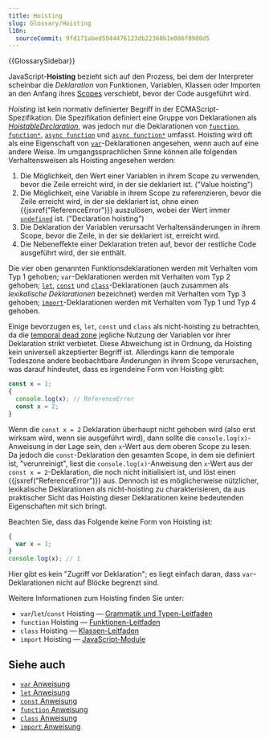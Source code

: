 ```yaml
---
title: Hoisting
slug: Glossary/Hoisting
l10n:
  sourceCommit: 9fd171abed5944476123db22360b1e086f0900d5
---
```


{{GlossarySidebar}}

JavaScript-**Hoisting** bezieht sich auf den Prozess, bei dem der Interpreter scheinbar die _Deklaration_ von Funktionen, Variablen, Klassen oder Importen an den Anfang ihres [Scopes](/de/docs/Glossary/scope) verschiebt, bevor der Code ausgeführt wird.

_Hoisting_ ist kein normativ definierter Begriff in der ECMAScript-Spezifikation. Die Spezifikation definiert eine Gruppe von Deklarationen als [_HoistableDeclaration_](https://tc39.es/ecma262/multipage/ecmascript-language-statements-and-declarations.html#prod-HoistableDeclaration), was jedoch nur die Deklarationen von [`function`](/de/docs/Web/JavaScript/Reference/Statements/function), [`function*`](/de/docs/Web/JavaScript/Reference/Statements/function*), [`async function`](/de/docs/Web/JavaScript/Reference/Statements/async_function) und [`async function*`](/de/docs/Web/JavaScript/Reference/Statements/async_function*) umfasst. Hoisting wird oft als eine Eigenschaft von [`var`](/de/docs/Web/JavaScript/Reference/Statements/var)-Deklarationen angesehen, wenn auch auf eine andere Weise. Im umgangssprachlichen Sinne können alle folgenden Verhaltensweisen als Hoisting angesehen werden:

1. Die Möglichkeit, den Wert einer Variablen in ihrem Scope zu verwenden, bevor die Zeile erreicht wird, in der sie deklariert ist. ("Value hoisting")
2. Die Möglichkeit, eine Variable in ihrem Scope zu referenzieren, bevor die Zeile erreicht wird, in der sie deklariert ist, ohne einen {{jsxref("ReferenceError")}} auszulösen, wobei der Wert immer [`undefined`](/de/docs/Web/JavaScript/Reference/Global_Objects/undefined) ist. ("Declaration hoisting")
3. Die Deklaration der Variablen verursacht Verhaltensänderungen in ihrem Scope, bevor die Zeile, in der sie deklariert ist, erreicht wird.
4. Die Nebeneffekte einer Deklaration treten auf, bevor der restliche Code ausgeführt wird, der sie enthält.

Die vier oben genannten Funktionsdeklarationen werden mit Verhalten vom Typ 1 gehoben; `var`-Deklarationen werden mit Verhalten vom Typ 2 gehoben; [`let`](/de/docs/Web/JavaScript/Reference/Statements/let), [`const`](/de/docs/Web/JavaScript/Reference/Statements/const) und [`class`](/de/docs/Web/JavaScript/Reference/Statements/class)-Deklarationen (auch zusammen als _lexikalische Deklarationen_ bezeichnet) werden mit Verhalten vom Typ 3 gehoben; [`import`](/de/docs/Web/JavaScript/Reference/Statements/import)-Deklarationen werden mit Verhalten vom Typ 1 und Typ 4 gehoben.

Einige bevorzugen es, `let`, `const` und `class` als nicht-hoisting zu betrachten, da die [temporal dead zone](/de/docs/Web/JavaScript/Reference/Statements/let#temporal_dead_zone_tdz) jegliche Nutzung der Variablen vor ihrer Deklaration strikt verbietet. Diese Abweichung ist in Ordnung, da Hoisting kein universell akzeptierter Begriff ist. Allerdings kann die temporale Todeszone andere beobachtbare Änderungen in ihrem Scope verursachen, was darauf hindeutet, dass es irgendeine Form von Hoisting gibt:

```js
const x = 1;
{
  console.log(x); // ReferenceError
  const x = 2;
}
```

Wenn die `const x = 2` Deklaration überhaupt nicht gehoben wird (also erst wirksam wird, wenn sie ausgeführt wird), dann sollte die `console.log(x)`-Anweisung in der Lage sein, den `x`-Wert aus dem oberen Scope zu lesen. Da jedoch die `const`-Deklaration den gesamten Scope, in dem sie definiert ist, "verunreinigt", liest die `console.log(x)`-Anweisung den `x`-Wert aus der `const x = 2`-Deklaration, die noch nicht initialisiert ist, und löst einen {{jsxref("ReferenceError")}} aus. Dennoch ist es möglicherweise nützlicher, lexikalische Deklarationen als nicht-hoisting zu charakterisieren, da aus praktischer Sicht das Hoisting dieser Deklarationen keine bedeutenden Eigenschaften mit sich bringt.

Beachten Sie, dass das Folgende keine Form von Hoisting ist:

```js
{
  var x = 1;
}
console.log(x); // 1
```

Hier gibt es kein "Zugriff vor Deklaration"; es liegt einfach daran, dass `var`-Deklarationen nicht auf Blöcke begrenzt sind.

Weitere Informationen zum Hoisting finden Sie unter:

- `var`/`let`/`const` Hoisting — [Grammatik und Typen-Leitfaden](/de/docs/Web/JavaScript/Guide/Grammar_and_types#variable_hoisting)
- `function` Hoisting — [Funktionen-Leitfaden](/de/docs/Web/JavaScript/Guide/Functions#function_hoisting)
- `class` Hoisting — [Klassen-Leitfaden](/de/docs/Web/JavaScript/Guide/Using_classes#class_declaration_hoisting)
- `import` Hoisting — [JavaScript-Module](/de/docs/Web/JavaScript/Guide/Modules#import_declarations_are_hoisted)

## Siehe auch

- [`var` Anweisung](/de/docs/Web/JavaScript/Reference/Statements/var)
- [`let` Anweisung](/de/docs/Web/JavaScript/Reference/Statements/let)
- [`const` Anweisung](/de/docs/Web/JavaScript/Reference/Statements/const)
- [`function` Anweisung](/de/docs/Web/JavaScript/Reference/Statements/function)
- [`class` Anweisung](/de/docs/Web/JavaScript/Reference/Statements/class)
- [`import` Anweisung](/de/docs/Web/JavaScript/Reference/Statements/import)
